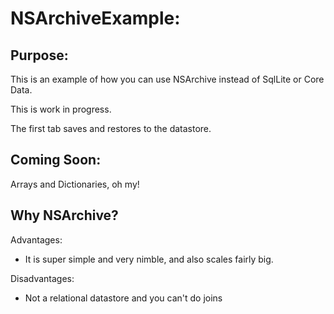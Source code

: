 NSArchiveExample:
=================

Purpose:
--------

This is an example of how you can use NSArchive instead of SqlLite or Core Data.

This is work in progress.

The first tab saves and restores to the datastore.


Coming Soon:
------------
Arrays and Dictionaries, oh my!



Why NSArchive?
--------------

Advantages:
* It is super simple and very nimble, and also scales fairly big.

Disadvantages:
* Not a relational datastore and you can't do joins

